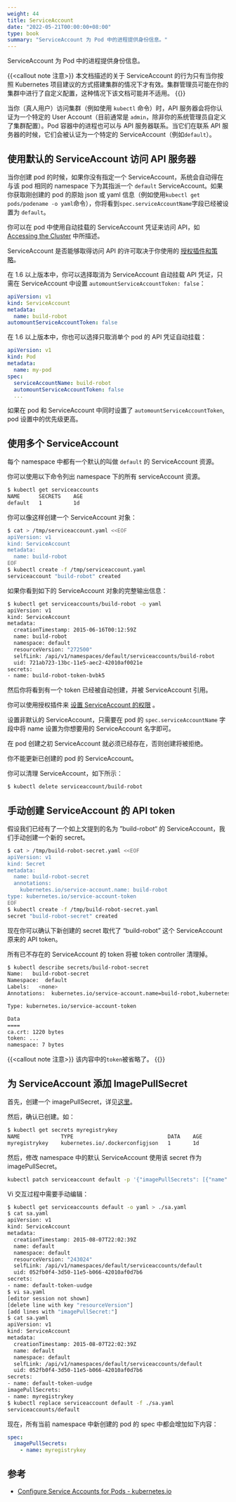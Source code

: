 ```yaml
---
weight: 44
title: ServiceAccount
date: "2022-05-21T00:00:00+08:00"
type: book
summary: "ServiceAccount 为 Pod 中的进程提供身份信息。"
---
```


ServiceAccount 为 Pod 中的进程提供身份信息。

{{<callout note 注意>}}
本文档描述的关于 ServiceAccount 的行为只有当你按照 Kubernetes 项目建议的方式搭建集群的情况下才有效。集群管理员可能在你的集群中进行了自定义配置，这种情况下该文档可能并不适用。
{{</callout>}}

当你（真人用户）访问集群（例如使用 `kubectl` 命令）时，API 服务器会将你认证为一个特定的 User Account（目前通常是 `admin`，除非你的系统管理员自定义了集群配置）。Pod 容器中的进程也可以与 API 服务器联系。当它们在联系 API 服务器的时候，它们会被认证为一个特定的 ServiceAccount（例如`default`）。

## 使用默认的 ServiceAccount 访问 API 服务器

当你创建 pod 的时候，如果你没有指定一个 ServiceAccount，系统会自动得在与该 pod 相同的 namespace 下为其指派一个 `default` ServiceAccount。如果你获取刚创建的 pod 的原始 json 或 yaml 信息（例如使用`kubectl get pods/podename -o yaml`命令），你将看到`spec.serviceAccountName`字段已经被设置为 `default`。

你可以在 pod 中使用自动挂载的 ServiceAccount 凭证来访问 API，如 [Accessing the Cluster](https://kubernetes.io/docs/user-guide/accessing-the-cluster/#accessing-the-api-from-a-pod) 中所描述。

ServiceAccount 是否能够取得访问 API 的许可取决于你使用的 [授权插件和策略](https://kubernetes.io/docs/admin/authorization/#a-quick-note-on-service-accounts)。

在 1.6 以上版本中，你可以选择取消为 ServiceAccount 自动挂载 API 凭证，只需在 ServiceAccount 中设置 `automountServiceAccountToken: false`：

```yaml
apiVersion: v1
kind: ServiceAccount
metadata:
  name: build-robot
automountServiceAccountToken: false
```

在 1.6 以上版本中，你也可以选择只取消单个 pod 的 API 凭证自动挂载：

```yaml
apiVersion: v1
kind: Pod
metadata:
  name: my-pod
spec:
  serviceAccountName: build-robot
  automountServiceAccountToken: false
  ...
```

如果在 pod 和 ServiceAccount 中同时设置了 `automountServiceAccountToken`, pod 设置中的优先级更高。

## 使用多个 ServiceAccount

每个 namespace 中都有一个默认的叫做 `default` 的 ServiceAccount 资源。

你可以使用以下命令列出 namespace 下的所有 serviceAccount 资源。

```bash
$ kubectl get serviceaccounts
NAME      SECRETS    AGE
default   1          1d
```

你可以像这样创建一个 ServiceAccount 对象：

```bash
$ cat > /tmp/serviceaccount.yaml <<EOF
apiVersion: v1
kind: ServiceAccount
metadata:
  name: build-robot
EOF
$ kubectl create -f /tmp/serviceaccount.yaml
serviceaccount "build-robot" created
```

如果你看到如下的 ServiceAccount 对象的完整输出信息：

```bash
$ kubectl get serviceaccounts/build-robot -o yaml
apiVersion: v1
kind: ServiceAccount
metadata:
  creationTimestamp: 2015-06-16T00:12:59Z
  name: build-robot
  namespace: default
  resourceVersion: "272500"
  selfLink: /api/v1/namespaces/default/serviceaccounts/build-robot
  uid: 721ab723-13bc-11e5-aec2-42010af0021e
secrets:
- name: build-robot-token-bvbk5
```

然后你将看到有一个 token 已经被自动创建，并被 ServiceAccount 引用。

你可以使用授权插件来 [设置 ServiceAccount 的权限](https://kubernetes.io/docs/admin/authorization/#a-quick-note-on-service-accounts) 。

设置非默认的 ServiceAccount，只需要在 pod 的 `spec.serviceAccountName` 字段中将 name 设置为你想要用的 ServiceAccount 名字即可。

在 pod 创建之初 ServiceAccount 就必须已经存在，否则创建将被拒绝。

你不能更新已创建的 pod 的 ServiceAccount。

你可以清理 ServiceAccount，如下所示：

```bash
$ kubectl delete serviceaccount/build-robot
```

## 手动创建 ServiceAccount 的 API token

假设我们已经有了一个如上文提到的名为 ”build-robot“ 的 ServiceAccount，我们手动创建一个新的 secret。

```bash
$ cat > /tmp/build-robot-secret.yaml <<EOF
apiVersion: v1
kind: Secret
metadata:
  name: build-robot-secret
  annotations:
    kubernetes.io/service-account.name: build-robot
type: kubernetes.io/service-account-token
EOF
$ kubectl create -f /tmp/build-robot-secret.yaml
secret "build-robot-secret" created
```

现在你可以确认下新创建的 secret 取代了 “build-robot” 这个 ServiceAccount 原来的 API token。

所有已不存在的 ServiceAccount 的 token 将被 token controller 清理掉。

```bash
$ kubectl describe secrets/build-robot-secret
Name:   build-robot-secret
Namespace:  default
Labels:   <none>
Annotations:  kubernetes.io/service-account.name=build-robot,kubernetes.io/service-account.uid=870ef2a5-35cf-11e5-8d06-005056b45392

Type: kubernetes.io/service-account-token

Data
====
ca.crt: 1220 bytes
token: ...
namespace: 7 bytes
```

{{<callout note 注意>}}
该内容中的`token`被省略了。
{{</callout>}}

## 为 ServiceAccount 添加 ImagePullSecret

首先，创建一个 imagePullSecret，详见[这里](https://kubernetes.io/docs/concepts/containers/images/#specifying-imagepullsecrets-on-a-pod)。

然后，确认已创建。如：

```bash
$ kubectl get secrets myregistrykey
NAME             TYPE                              DATA    AGE
myregistrykey    kubernetes.io/.dockerconfigjson   1       1d
```

然后，修改 namespace 中的默认 ServiceAccount 使用该 secret 作为 imagePullSecret。

```bash
kubectl patch serviceaccount default -p '{"imagePullSecrets": [{"name": "myregistrykey"}]}'
```

Vi 交互过程中需要手动编辑：

```bash
$ kubectl get serviceaccounts default -o yaml > ./sa.yaml
$ cat sa.yaml
apiVersion: v1
kind: ServiceAccount
metadata:
  creationTimestamp: 2015-08-07T22:02:39Z
  name: default
  namespace: default
  resourceVersion: "243024"
  selfLink: /api/v1/namespaces/default/serviceaccounts/default
  uid: 052fb0f4-3d50-11e5-b066-42010af0d7b6
secrets:
- name: default-token-uudge
$ vi sa.yaml
[editor session not shown]
[delete line with key "resourceVersion"]
[add lines with "imagePullSecret:"]
$ cat sa.yaml
apiVersion: v1
kind: ServiceAccount
metadata:
  creationTimestamp: 2015-08-07T22:02:39Z
  name: default
  namespace: default
  selfLink: /api/v1/namespaces/default/serviceaccounts/default
  uid: 052fb0f4-3d50-11e5-b066-42010af0d7b6
secrets:
- name: default-token-uudge
imagePullSecrets:
- name: myregistrykey
$ kubectl replace serviceaccount default -f ./sa.yaml
serviceaccounts/default
```

现在，所有当前 namespace 中新创建的 pod 的 spec 中都会增加如下内容：

```yaml
spec:
  imagePullSecrets:
    - name: myregistrykey
```

## 参考

- [Configure Service Accounts for Pods - kubernetes.io](https://kubernetes.io/docs/tasks/configure-pod-container/configure-service-account/)
